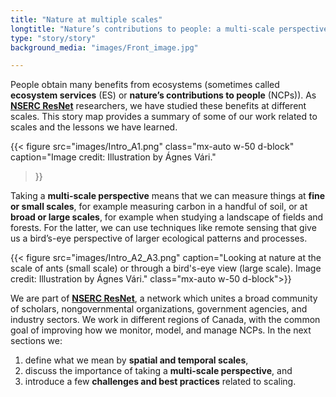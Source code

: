 ```yaml
---
title: "Nature at multiple scales"
longtitle: "Nature’s contributions to people: a multi-scale perspective"
type: "story/story"
background_media: "images/Front_image.jpg"

---
```


People obtain many benefits from ecosystems (sometimes called **ecosystem services** (ES) or **nature’s contributions to people** (NCPs)). As <a href="https://www.nsercresnet.ca/" target="_blank">**NSERC ResNet**</a> researchers, we have studied these benefits at  different scales. This story map provides a summary of some of our work related to scales and the lessons we have learned. 


<!---Justify left, text listed above should be to the right of this figure --->
<!---{{< figure src="images/Intro_A1.png" caption="Image credit: Illustration by Ágnes Vári." class="float-start w-50 pe-3">}} --->

{{< figure src="images/Intro_A1.png" 
class="mx-auto w-50 d-block" 
caption="Image credit: Illustration by Ágnes Vári." 
>}}

Taking a **multi-scale perspective** means that we can measure things at **fine or small scales**, for example measuring carbon in a handful of soil, or at  **broad or large scales**, for example when studying a landscape of fields and forests. For the latter, we can use techniques like remote sensing that give us a bird’s-eye perspective of larger ecological patterns and processes.



<div class="clearfix"></div>

<!---<div class="row">
    <div class="col" style="align-content:end;">
{{< figure src="images/Intro_A2.png" caption="Image credit: Illustration by Ágnes Vári.">}}
</div>
    <div class="col" style="align-content:end;">
    {{< figure src="images/Intro_A3.png" caption="Image credit: Illustration by Ágnes Vári.">}}
    </div>
</div> --->

{{< figure src="images/Intro_A2_A3.png" caption="Looking at nature at the scale of ants (small scale) or through a bird's-eye view (large scale). Image credit: Illustration by Ágnes Vári." class="mx-auto w-50 d-block">}}

<div class="clearfix"></div>


We are part of <a href="https://www.nsercresnet.ca/" target="_blank">**NSERC ResNet**</a>, a network which unites a broad community of scholars, nongovernmental organizations, government agencies, and industry sectors. We work in different regions of Canada, with the common goal of improving how we monitor, model, and manage NCPs. In the next sections we:

<div class="d-flex justify-content-center">

1. define what we mean by **spatial and temporal scales**,  
2. discuss the importance of taking a **multi-scale perspective**, and  
3. introduce a few **challenges and best practices** related to scaling.

</div>
